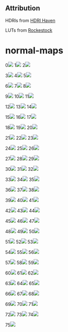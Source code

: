 ## Attribution

HDRIs from [HDRI Haven](https://hdrihaven.com)

LUTs from [Rockestock](https://www.rocketstock.com/free-after-effects-templates/35-free-luts-for-color-grading-videos/)

# normal-maps
0[![](https://raw.githubusercontent.com/pmndrs/drei-assets/master/normals/preview/151_norm.JPG)](https://github.com/pmndrs/drei-assets/blob/master/normals/151_norm.JPG)
1[![](https://raw.githubusercontent.com/pmndrs/drei-assets/master/normals/preview/152_norm.JPG)](https://github.com/pmndrs/drei-assets/blob/master/normals/152_norm.JPG)
2[![](https://raw.githubusercontent.com/pmndrs/drei-assets/master/normals/preview/153_norm.JPG)](https://github.com/pmndrs/drei-assets/blob/master/normals/153_norm.JPG)

3[![](https://raw.githubusercontent.com/pmndrs/drei-assets/master/normals/preview/154_norm.JPG)](https://github.com/pmndrs/drei-assets/blob/master/normals/154_norm.JPG)
4[![](https://raw.githubusercontent.com/pmndrs/drei-assets/master/normals/preview/155_norm.JPG)](https://github.com/pmndrs/drei-assets/blob/master/normals/155_norm.JPG)
5[![](https://raw.githubusercontent.com/pmndrs/drei-assets/master/normals/preview/156_norm.JPG)](https://github.com/pmndrs/drei-assets/blob/master/normals/156_norm.JPG)

6[![](https://raw.githubusercontent.com/pmndrs/drei-assets/master/normals/preview/157_norm.JPG)](https://github.com/pmndrs/drei-assets/blob/master/normals/157_norm.JPG)
7[![](https://raw.githubusercontent.com/pmndrs/drei-assets/master/normals/preview/158_norm.JPG)](https://github.com/pmndrs/drei-assets/blob/master/normals/158_norm.JPG)
8[![](https://raw.githubusercontent.com/pmndrs/drei-assets/master/normals/preview/159_norm.JPG)](https://github.com/pmndrs/drei-assets/blob/master/normals/159_norm.JPG)

9[![](https://raw.githubusercontent.com/pmndrs/drei-assets/master/normals/preview/160_norm.JPG)](https://github.com/pmndrs/drei-assets/blob/master/normals/160_norm.JPG)
10[![](https://raw.githubusercontent.com/pmndrs/drei-assets/master/normals/preview/161_norm.JPG)](https://github.com/pmndrs/drei-assets/blob/master/normals/161_norm.JPG)
11[![](https://raw.githubusercontent.com/pmndrs/drei-assets/master/normals/preview/162_norm.JPG)](https://github.com/pmndrs/drei-assets/blob/master/normals/162_norm.JPG)

12[![](https://raw.githubusercontent.com/pmndrs/drei-assets/master/normals/preview/163_norm.JPG)](https://github.com/pmndrs/drei-assets/blob/master/normals/163_norm.JPG)
13[![](https://raw.githubusercontent.com/pmndrs/drei-assets/master/normals/preview/164_norm.JPG)](https://github.com/pmndrs/drei-assets/blob/master/normals/164_norm.JPG)
14[![](https://raw.githubusercontent.com/pmndrs/drei-assets/master/normals/preview/165_norm.JPG)](https://github.com/pmndrs/drei-assets/blob/master/normals/165_norm.JPG)

15[![](https://raw.githubusercontent.com/pmndrs/drei-assets/master/normals/preview/166_norm.JPG)](https://github.com/pmndrs/drei-assets/blob/master/normals/166_norm.JPG)
16[![](https://raw.githubusercontent.com/pmndrs/drei-assets/master/normals/preview/167_norm.JPG)](https://github.com/pmndrs/drei-assets/blob/master/normals/167_norm.JPG)
17[![](https://raw.githubusercontent.com/pmndrs/drei-assets/master/normals/preview/168_norm.JPG)](https://github.com/pmndrs/drei-assets/blob/master/normals/168_norm.JPG)

18[![](https://raw.githubusercontent.com/pmndrs/drei-assets/master/normals/preview/169_norm.JPG)](https://github.com/pmndrs/drei-assets/blob/master/normals/169_norm.JPG)
19[![](https://raw.githubusercontent.com/pmndrs/drei-assets/master/normals/preview/170_norm.JPG)](https://github.com/pmndrs/drei-assets/blob/master/normals/170_norm.JPG)
20[![](https://raw.githubusercontent.com/pmndrs/drei-assets/master/normals/preview/171_norm.JPG)](https://github.com/pmndrs/drei-assets/blob/master/normals/171_norm.JPG)

21[![](https://raw.githubusercontent.com/pmndrs/drei-assets/master/normals/preview/172_norm.JPG)](https://github.com/pmndrs/drei-assets/blob/master/normals/172_norm.JPG)
22[![](https://raw.githubusercontent.com/pmndrs/drei-assets/master/normals/preview/173_norm.JPG)](https://github.com/pmndrs/drei-assets/blob/master/normals/173_norm.JPG)
23[![](https://raw.githubusercontent.com/pmndrs/drei-assets/master/normals/preview/174_norm.jpg)](https://github.com/pmndrs/drei-assets/blob/master/normals/174_norm.jpg)

24[![](https://raw.githubusercontent.com/pmndrs/drei-assets/master/normals/preview/175_norm.JPG)](https://github.com/pmndrs/drei-assets/blob/master/normals/175_norm.JPG)
25[![](https://raw.githubusercontent.com/pmndrs/drei-assets/master/normals/preview/176_norm.JPG)](https://github.com/pmndrs/drei-assets/blob/master/normals/176_norm.JPG)
26[![](https://raw.githubusercontent.com/pmndrs/drei-assets/master/normals/preview/177_norm.JPG)](https://github.com/pmndrs/drei-assets/blob/master/normals/177_norm.JPG)

27[![](https://raw.githubusercontent.com/pmndrs/drei-assets/master/normals/preview/178_norm.JPG)](https://github.com/pmndrs/drei-assets/blob/master/normals/178_norm.JPG)
28[![](https://raw.githubusercontent.com/pmndrs/drei-assets/master/normals/preview/179_norm.JPG)](https://github.com/pmndrs/drei-assets/blob/master/normals/179_norm.JPG)
29[![](https://raw.githubusercontent.com/pmndrs/drei-assets/master/normals/preview/180_norm.JPG)](https://github.com/pmndrs/drei-assets/blob/master/normals/180_norm.JPG)

30[![](https://raw.githubusercontent.com/pmndrs/drei-assets/master/normals/preview/181_norm.JPG)](https://github.com/pmndrs/drei-assets/blob/master/normals/181_norm.JPG)
31[![](https://raw.githubusercontent.com/pmndrs/drei-assets/master/normals/preview/182_norm.JPG)](https://github.com/pmndrs/drei-assets/blob/master/normals/182_norm.JPG)
32[![](https://raw.githubusercontent.com/pmndrs/drei-assets/master/normals/preview/183_norm.JPG)](https://github.com/pmndrs/drei-assets/blob/master/normals/183_norm.JPG)

33[![](https://raw.githubusercontent.com/pmndrs/drei-assets/master/normals/preview/184_norm.JPG)](https://github.com/pmndrs/drei-assets/blob/master/normals/184_norm.JPG)
34[![](https://raw.githubusercontent.com/pmndrs/drei-assets/master/normals/preview/185_norm.JPG)](https://github.com/pmndrs/drei-assets/blob/master/normals/185_norm.JPG)
35[![](https://raw.githubusercontent.com/pmndrs/drei-assets/master/normals/preview/186_norm.JPG)](https://github.com/pmndrs/drei-assets/blob/master/normals/186_norm.JPG)

36[![](https://raw.githubusercontent.com/pmndrs/drei-assets/master/normals/preview/187_norm.JPG)](https://github.com/pmndrs/drei-assets/blob/master/normals/187_norm.JPG)
37[![](https://raw.githubusercontent.com/pmndrs/drei-assets/master/normals/preview/188_norm.JPG)](https://github.com/pmndrs/drei-assets/blob/master/normals/188_norm.JPG)
38[![](https://raw.githubusercontent.com/pmndrs/drei-assets/master/normals/preview/189_norm.JPG)](https://github.com/pmndrs/drei-assets/blob/master/normals/189_norm.JPG)

39[![](https://raw.githubusercontent.com/pmndrs/drei-assets/master/normals/preview/190_norm.JPG)](https://github.com/pmndrs/drei-assets/blob/master/normals/190_norm.JPG)
40[![](https://raw.githubusercontent.com/pmndrs/drei-assets/master/normals/preview/191_norm.JPG)](https://github.com/pmndrs/drei-assets/blob/master/normals/191_norm.JPG)
41[![](https://raw.githubusercontent.com/pmndrs/drei-assets/master/normals/preview/192_norm.JPG)](https://github.com/pmndrs/drei-assets/blob/master/normals/192_norm.JPG)

42[![](https://raw.githubusercontent.com/pmndrs/drei-assets/master/normals/preview/193_norm.JPG)](https://github.com/pmndrs/drei-assets/blob/master/normals/193_norm.JPG)
43[![](https://raw.githubusercontent.com/pmndrs/drei-assets/master/normals/preview/194_norm.JPG)](https://github.com/pmndrs/drei-assets/blob/master/normals/194_norm.JPG)
44[![](https://raw.githubusercontent.com/pmndrs/drei-assets/master/normals/preview/195_norm.JPG)](https://github.com/pmndrs/drei-assets/blob/master/normals/195_norm.JPG)

45[![](https://raw.githubusercontent.com/pmndrs/drei-assets/master/normals/preview/196_norm.JPG)](https://github.com/pmndrs/drei-assets/blob/master/normals/196_norm.JPG)
46[![](https://raw.githubusercontent.com/pmndrs/drei-assets/master/normals/preview/197_norm.JPG)](https://github.com/pmndrs/drei-assets/blob/master/normals/197_norm.JPG)
47[![](https://raw.githubusercontent.com/pmndrs/drei-assets/master/normals/preview/198_norm.JPG)](https://github.com/pmndrs/drei-assets/blob/master/normals/198_norm.JPG)

48[![](https://raw.githubusercontent.com/pmndrs/drei-assets/master/normals/preview/199_norm.JPG)](https://github.com/pmndrs/drei-assets/blob/master/normals/199_norm.JPG)
49[![](https://raw.githubusercontent.com/pmndrs/drei-assets/master/normals/preview/200_norm.JPG)](https://github.com/pmndrs/drei-assets/blob/master/normals/200_norm.JPG)
50[![](https://raw.githubusercontent.com/pmndrs/drei-assets/master/normals/preview/201_norm.jpg)](https://github.com/pmndrs/drei-assets/blob/master/normals/201_norm.jpg)

51[![](https://raw.githubusercontent.com/pmndrs/drei-assets/master/normals/preview/202_norm.jpg)](https://github.com/pmndrs/drei-assets/blob/master/normals/202_norm.jpg)
52[![](https://raw.githubusercontent.com/pmndrs/drei-assets/master/normals/preview/203_norm.jpg)](https://github.com/pmndrs/drei-assets/blob/master/normals/203_norm.jpg)
53[![](https://raw.githubusercontent.com/pmndrs/drei-assets/master/normals/preview/204_norm.jpg)](https://github.com/pmndrs/drei-assets/blob/master/normals/204_norm.jpg)

54[![](https://raw.githubusercontent.com/pmndrs/drei-assets/master/normals/preview/205_norm.jpg)](https://github.com/pmndrs/drei-assets/blob/master/normals/205_norm.jpg)
55[![](https://raw.githubusercontent.com/pmndrs/drei-assets/master/normals/preview/206_norm.jpg)](https://github.com/pmndrs/drei-assets/blob/master/normals/206_norm.jpg)
56[![](https://raw.githubusercontent.com/pmndrs/drei-assets/master/normals/preview/207_norm.jpg)](https://github.com/pmndrs/drei-assets/blob/master/normals/207_norm.jpg)

57[![](https://raw.githubusercontent.com/pmndrs/drei-assets/master/normals/preview/208_norm.jpg)](https://github.com/pmndrs/drei-assets/blob/master/normals/208_norm.jpg)
58[![](https://raw.githubusercontent.com/pmndrs/drei-assets/master/normals/preview/209_norm.jpg)](https://github.com/pmndrs/drei-assets/blob/master/normals/209_norm.jpg)
59[![](https://raw.githubusercontent.com/pmndrs/drei-assets/master/normals/preview/210_norm.jpg)](https://github.com/pmndrs/drei-assets/blob/master/normals/210_norm.jpg)

60[![](https://raw.githubusercontent.com/pmndrs/drei-assets/master/normals/preview/211_norm.jpg)](https://github.com/pmndrs/drei-assets/blob/master/normals/211_norm.jpg)
61[![](https://raw.githubusercontent.com/pmndrs/drei-assets/master/normals/preview/212_norm.jpg)](https://github.com/pmndrs/drei-assets/blob/master/normals/212_norm.jpg)
62[![](https://raw.githubusercontent.com/pmndrs/drei-assets/master/normals/preview/213_norm.jpg)](https://github.com/pmndrs/drei-assets/blob/master/normals/213_norm.jpg)

63[![](https://raw.githubusercontent.com/pmndrs/drei-assets/master/normals/preview/214_norm.jpg)](https://github.com/pmndrs/drei-assets/blob/master/normals/214_norm.jpg)
64[![](https://raw.githubusercontent.com/pmndrs/drei-assets/master/normals/preview/215_norm.jpg)](https://github.com/pmndrs/drei-assets/blob/master/normals/215_norm.jpg)
65[![](https://raw.githubusercontent.com/pmndrs/drei-assets/master/normals/preview/216_norm.jpg)](https://github.com/pmndrs/drei-assets/blob/master/normals/216_norm.jpg)

66[![](https://raw.githubusercontent.com/pmndrs/drei-assets/master/normals/preview/217_norm.jpg)](https://github.com/pmndrs/drei-assets/blob/master/normals/217_norm.jpg)
67[![](https://raw.githubusercontent.com/pmndrs/drei-assets/master/normals/preview/218_norm.jpg)](https://github.com/pmndrs/drei-assets/blob/master/normals/218_norm.jpg)
68[![](https://raw.githubusercontent.com/pmndrs/drei-assets/master/normals/preview/219_norm.jpg)](https://github.com/pmndrs/drei-assets/blob/master/normals/219_norm.jpg)

69[![](https://raw.githubusercontent.com/pmndrs/drei-assets/master/normals/preview/220_norm.jpg)](https://github.com/pmndrs/drei-assets/blob/master/normals/220_norm.jpg)
70[![](https://raw.githubusercontent.com/pmndrs/drei-assets/master/normals/preview/221_norm.jpg)](https://github.com/pmndrs/drei-assets/blob/master/normals/221_norm.jpg)
71[![](https://raw.githubusercontent.com/pmndrs/drei-assets/master/normals/preview/222_norm.jpg)](https://github.com/pmndrs/drei-assets/blob/master/normals/222_norm.jpg)

72[![](https://raw.githubusercontent.com/pmndrs/drei-assets/master/normals/preview/223_norm.jpg)](https://github.com/pmndrs/drei-assets/blob/master/normals/223_norm.jpg)
73[![](https://raw.githubusercontent.com/pmndrs/drei-assets/master/normals/preview/224_norm.jpg)](https://github.com/pmndrs/drei-assets/blob/master/normals/224_norm.jpg)
74[![](https://raw.githubusercontent.com/pmndrs/drei-assets/master/normals/preview/225_norm.jpg)](https://github.com/pmndrs/drei-assets/blob/master/normals/225_norm.jpg)

75[![](https://raw.githubusercontent.com/pmndrs/drei-assets/master/normals/preview/226_norm.jpg)](https://github.com/pmndrs/drei-assets/blob/master/normals/226_norm.jpg)
